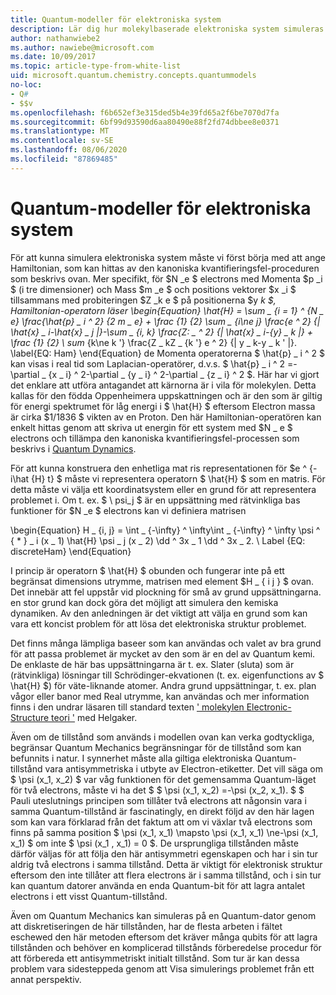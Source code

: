 ```yaml
---
title: Quantum-modeller för elektroniska system
description: Lär dig hur molekylbaserade elektroniska system simuleras med Quantum-modellering.
author: nathanwiebe2
ms.author: nawiebe@microsoft.com
ms.date: 10/09/2017
ms.topic: article-type-from-white-list
uid: microsoft.quantum.chemistry.concepts.quantummodels
no-loc:
- Q#
- $$v
ms.openlocfilehash: f6b652ef3e315ded5b4e39fd65a2f6be7070d7fa
ms.sourcegitcommit: 6bf99d93590d6aa80490e88f2fd74dbbee8e0371
ms.translationtype: MT
ms.contentlocale: sv-SE
ms.lasthandoff: 08/06/2020
ms.locfileid: "87869485"
---
```

# <a name="quantum-models-for-electronic-systems"></a>Quantum-modeller för elektroniska system

För att kunna simulera elektroniska system måste vi först börja med att ange Hamiltonian, som kan hittas av den kanoniska kvantifieringsfel-proceduren som beskrivs ovan.
Mer specifikt, för $N _e $ electrons med Momenta $p _i $ (i tre dimensioner) och Mass $m _e $ och positions vektorer $x _i $ tillsammans med probiteringen $Z _k e $ på positionerna $y _k $, Hamiltonian-operatorn läser \begin{Equation} \hat{H} = \sum \_ {i = 1} ^ {N \_ e} \frac{\hat{p} \_ i ^ 2} {2 m \_ e} + \frac {1} {2} \sum \_ {i\ne j} \frac{e ^ 2} {| \hat{x} \_ i-\hat{x} \_ j |}-\sum \_ {i, k} \frac{Z: \_ ^ 2} {| \hat{x} \_ i-{y} \_ k |} + \frac {1} {2} \ sum_ {k\ne k '} \frac{Z \_ kZ \_ {k '} e ^ 2} {| y \_ k-y \_ k ' |}. \label{EQ: Ham} \end{Equation} de Momenta operatorerna $ \hat{p} \_ i ^ 2 $ kan visas i real tid som Laplacian-operatörer, d.v.s. $ \hat{p} \_ i ^ 2 =-\partial \_ {x \_ i} ^ 2-\partial \_ {y \_ i} ^ 2-\partial \_ {z \_ i} ^ 2 $.
Här har vi gjort det enklare att utföra antagandet att kärnorna är i vila för molekylen.
Detta kallas för den födda Oppenheimera uppskattningen och är den som är giltig för energi spektrumet för låg energi i $ \hat{H} $ eftersom Electron massa är cirka $1/1836 $ vikten av en Proton.
Den här Hamiltonian-operatören kan enkelt hittas genom att skriva ut energin för ett system med $N \_ e $ electrons och tillämpa den kanoniska kvantifieringsfel-processen som beskrivs i [Quantum Dynamics](xref:microsoft.quantum.chemistry.concepts.quantumdynamics).

För att kunna konstruera den enhetliga mat ris representationen för $e ^ {-i\hat {H} t} $ måste vi representera operatorn $ \hat{H} $ som en matris.
För detta måste vi välja ett koordinatsystem eller en grund för att representera problemet i.
Om t. ex. $ \ psi_j $ är en uppsättning med rätvinkliga bas funktioner för $N _e $ electrons kan vi definiera matrisen

\begin{Equation} H \_ {i, j} = \int \_ {-\infty} ^ \infty\int \_ {-\infty} ^ \infty \psi ^ { \* } \_ i (x \_ 1) \hat{H} \psi \_ j (x \_ 2) \dd ^ 3x \_ 1 \dd ^ 3x \_ 2. \ Label {EQ: discreteHam} \end{Equation}

I princip är operatorn $ \hat{H} $ obunden och fungerar inte på ett begränsat dimensions utrymme, matrisen med element $H \_ \{ i j \} $ ovan.
Det innebär att fel uppstår vid plockning för små av grund uppsättningarna. en stor grund kan dock göra det möjligt att simulera den kemiska dynamiken.
Av den anledningen är det viktigt att välja en grund som kan vara ett koncist problem för att lösa det elektroniska struktur problemet.

Det finns många lämpliga baseer som kan användas och valet av bra grund för att passa problemet är mycket av den som är en del av Quantum kemi.
De enklaste de här bas uppsättningarna är t. ex. Slater (sluta) som är (rätvinkliga) lösningar till Schrödinger-ekvationen (t. ex. eigenfunctions av $ \hat{H} $) för väte-liknande atomer.
Andra grund uppsättningar, t. ex. plan vågor eller banor med Real utrymme, kan användas och mer information finns i den undrar läsaren till standard texten [' molekylen Electronic-Structure teori '](https://onlinelibrary.wiley.com/doi/book/10.1002/9781119019572) med Helgaker.

Även om de tillstånd som används i modellen ovan kan verka godtyckliga, begränsar Quantum Mechanics begränsningar för de tillstånd som kan befunnits i natur.
I synnerhet måste alla giltiga elektroniska Quantum-tillstånd vara antisymmetriska i utbyte av Electron-etiketter.
Det vill säga om $ \psi (x_1, x_2) $ var våg funktionen för det gemensamma Quantum-läget för två electrons, måste vi ha det $ $ \psi (x_1, x_2) =-\psi (x_2, x_1).
$ $ Pauli uteslutnings principen som tillåter två electrons att någonsin vara i samma Quantum-tillstånd är fascinatingly, en direkt följd av den här lagen som kan vara förklarad från det faktum att om vi växlar två electrons som finns på samma position $ \psi (x_1, x_1) \mapsto \psi (x_1, x_1) \ne-\psi (x_1, x_1) $ om inte $ \psi (x_1 , x_1) = 0 $.
De ursprungliga tillstånden måste därför väljas för att följa den här antisymmetri egenskapen och har i sin tur aldrig två electrons i samma tillstånd.
Detta är viktigt för elektronisk struktur eftersom den inte tillåter att flera electrons är i samma tillstånd, och i sin tur kan quantum datorer använda en enda Quantum-bit för att lagra antalet electrons i ett visst Quantum-tillstånd.

Även om Quantum Mechanics kan simuleras på en Quantum-dator genom att diskretiseringen de här tillstånden, har de flesta arbeten i fältet eschewed den här metoden eftersom det kräver många qubits för att lagra tillstånden och behöver en komplicerad tillstånds förberedelse procedur för att förbereda ett antisymmetriskt initialt tillstånd.
Som tur är kan dessa problem vara sidesteppeda genom att Visa simulerings problemet från ett annat perspektiv.
